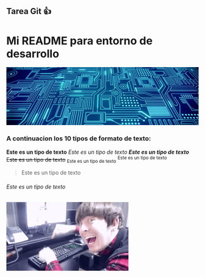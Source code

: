 ## Tarea Git :+1:
# Mi README para entorno de desarrollo
![circuit](circuit.jpg)

### A continuacion los 10 tipos de formato de texto:

**Este es un tipo de texto**
*Este es un tipo de texto*
***Este es un tipo de texto***
~~Este es un tipo de texto~~
<sub>Este es un tipo de texto</sub>
<sup>Este es un tipo de texto</sup>
>Este es un tipo de texto
###### Este es un tipo de texto
![dave](dave.gif)
